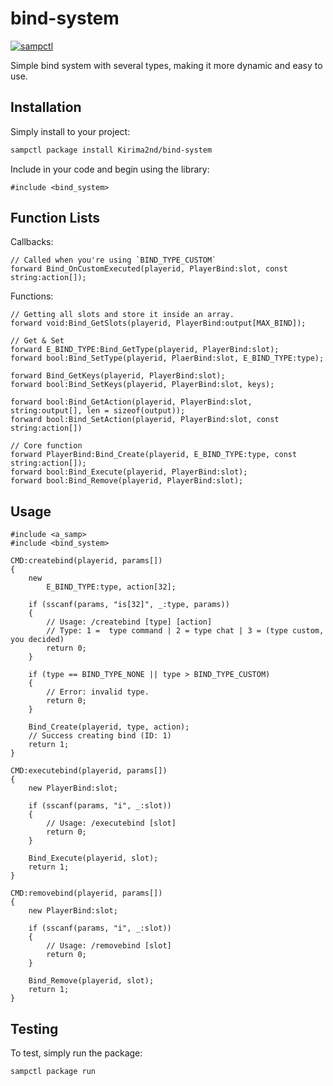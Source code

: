 # bind-system

[![sampctl](https://img.shields.io/badge/sampctl-bind--system-2f2f2f.svg?style=for-the-badge)](https://github.com/Kirima2nd/bind-system)

Simple bind system with several types, making it more dynamic and easy to use.

## Installation

Simply install to your project:

```bash
sampctl package install Kirima2nd/bind-system
```

Include in your code and begin using the library:

```pawn
#include <bind_system>
```

## Function Lists

Callbacks:
```pawn
// Called when you're using `BIND_TYPE_CUSTOM`
forward Bind_OnCustomExecuted(playerid, PlayerBind:slot, const string:action[]);
```

Functions:
```pawn
// Getting all slots and store it inside an array.
forward void:Bind_GetSlots(playerid, PlayerBind:output[MAX_BIND]);

// Get & Set
forward E_BIND_TYPE:Bind_GetType(playerid, PlayerBind:slot);
forward bool:Bind_SetType(playerid, PlaerBind:slot, E_BIND_TYPE:type);

forward Bind_GetKeys(playerid, PlayerBind:slot);
forward bool:Bind_SetKeys(playerid, PlayerBind:slot, keys);

forward bool:Bind_GetAction(playerid, PlayerBind:slot, string:output[], len = sizeof(output));
forward bool:Bind_SetAction(playerid, PlayerBind:slot, const string:action[])

// Core function
forward PlayerBind:Bind_Create(playerid, E_BIND_TYPE:type, const string:action[]);
forward bool:Bind_Execute(playerid, PlayerBind:slot);
forward bool:Bind_Remove(playerid, PlayerBind:slot);
```

## Usage

```pawn
#include <a_samp>
#include <bind_system>

CMD:createbind(playerid, params[])
{
    new 
        E_BIND_TYPE:type, action[32];

    if (sscanf(params, "is[32]", _:type, params))
    {
        // Usage: /createbind [type] [action]
        // Type: 1 =  type command | 2 = type chat | 3 = (type custom, you decided)
        return 0;
    }

    if (type == BIND_TYPE_NONE || type > BIND_TYPE_CUSTOM)
    {
        // Error: invalid type.
        return 0;
    }

    Bind_Create(playerid, type, action);
    // Success creating bind (ID: 1)
    return 1;
}

CMD:executebind(playerid, params[])
{
    new PlayerBind:slot;

    if (sscanf(params, "i", _:slot))
    {
        // Usage: /executebind [slot]
        return 0;
    }

    Bind_Execute(playerid, slot);
    return 1;
}

CMD:removebind(playerid, params[])
{
    new PlayerBind:slot;

    if (sscanf(params, "i", _:slot))
    {
        // Usage: /removebind [slot]
        return 0;
    }

    Bind_Remove(playerid, slot);
    return 1;
}
```

## Testing

To test, simply run the package:

```bash
sampctl package run
```
